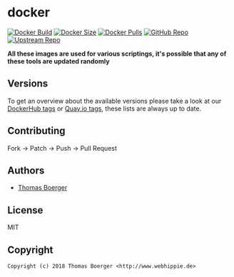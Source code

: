 # docker

[![Docker Build](https://github.com/toolhippie/docker/workflows/docker/badge.svg)](https://github.com/toolhippie/docker/actions?query=workflow%3Adocker) [![Docker Size](https://img.shields.io/docker/image-size/toolhippie/docker/latest)](https://hub.docker.com/r/toolhippie/docker) [![Docker Pulls](https://img.shields.io/docker/pulls/toolhippie/docker)](https://hub.docker.com/r/toolhippie/docker) [![GitHub Repo](https://img.shields.io/badge/github-repo-yellowgreen)](https://github.com/toolhippie/docker) [![Upstream Repo](https://img.shields.io/badge/upstream-repo-yellow)](https://github.com/docker/cli)

**All these images are used for various scriptings, it's possible that any of these tools are updated randomly**

## Versions

To get an overview about the available versions please take a look at our [DockerHub tags](https://hub.docker.com/r/toolhippie/docker/tags/) or [Quay.io tags](https://quay.io/repository/toolhippie/docker?tab=tags), these lists are always up to date.

## Contributing

Fork -> Patch -> Push -> Pull Request

## Authors

*  [Thomas Boerger](https://github.com/tboerger)

## License

MIT

## Copyright

```console
Copyright (c) 2018 Thomas Boerger <http://www.webhippie.de>
```
